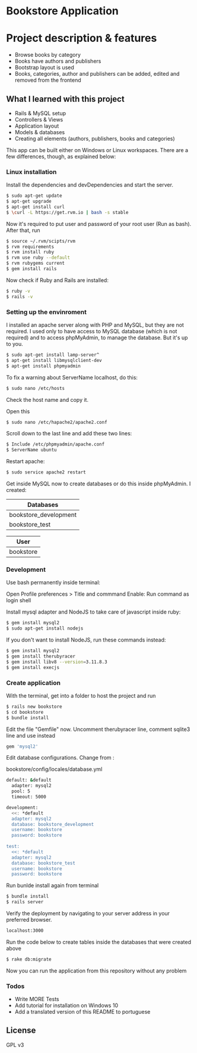 # Bookstore Application

# Project description & features

  - Browse books by category
  - Books have authors and publishers
  - Bootstrap layout is used
  - Books, categories, author and publishers can be added, edited and removed from the frontend

## What I learned with this project

 - Rails & MySQL setup
 - Controllers & Views
 - Application layout
 - Models & databases
 - Creating all elements (authors, publishers, books and categories)

This app can be built either on Windows or Linux workspaces. There are a few differences, though, as explained below:

### Linux installation

Install the dependencies and devDependencies and start the server.

```sh
$ sudo apt-get update
$ apt-get upgrade
$ apt-get install curl
$ \curl -L https://get.rvm.io | bash -s stable
```

Now it's required to put user and password of your root user (Run as bash). After that, run

```sh
$ source ~/.rvm/scipts/rvm
$ rvm requirements
$ rvm install ruby
$ rvm use ruby --default
$ rvm rubygems current
$ gem install rails
```

Now check if Ruby and Rails are installed:

```sh
$ ruby -v
$ rails -v
```

### Setting up the envinroment

I installed an apache server along with PHP and MySQL, but they are not required. I used only to have access to MySQL database (which is not required) and to access phpMyAdmin, to manage the database. But it's up to you.

```sh
$ sudo apt-get install lamp-server^
$ apt-get install libmysqlclient-dev
$ apt-get install phpmyadmin
```

To fix a warning about ServerName localhost, do this:

```sh
$ sudo nano /etc/hosts
```

Check the host name and copy it.

Open this

```sh
$ sudo nano /etc/hapache2/apache2.conf
```
Scroll down to the last line and add these two lines:

```sh
$ Include /etc/phpmyadmin/apache.conf
$ ServerName ubuntu
```

Restart apache:

```sh
$ sudo service apache2 restart
```

Get inside MySQL now to create databases or do this inside phpMyAdmin. I created: 

| Databases |
| ------ | 
| bookstore_development | 
| bookstore_test | 

| User |
| ------ | 
| bookstore | 

### Development

Use bash permanently inside terminal:

Open Profile preferences > Title and commmand
Enable: Run command as login shell

Install mysql adapter and NodeJS to take care of javascript inside ruby:

```sh
$ gem install mysql2
$ sudo apt-get install nodejs
```

If you don't want to install NodeJS, run these commands instead:

```sh
$ gem install mysql2
$ gem install therubyracer
$ gem install libv8 --version=3.11.8.3
$ gem install execjs
```



### Create application

With the terminal, get into a folder to host the project and run

```sh
$ rails new bookstore
$ cd bookstore
$ bundle install
```

Edit the file "Gemfile" now. Uncomment therubyracer line, comment sqlite3 line and use instead

```sh
gem 'mysql2'
```

Edit database configurations. Change from :

bookstore/config/locales/database.yml

```sh
default: &default
  adapter: mysql2
  pool: 5
  timeout: 5000

development:
  <<: *default
  adapter: mysql2
  database: bookstore_development
  username: bookstore
  password: bookstore
  
test:
  <<: *default
  adapter: mysql2
  database: bookstore_test
  username: bookstore
  password: bookstore
```

Run bunlde install again from terminal

```sh
$ bundle install
$ rails server
```

Verify the deployment by navigating to your server address in your preferred browser.

```sh
localhost:3000
```

Run the code below to create tables inside the databases that were created above

```sh
$ rake db:migrate
```

Now you can run the application from this repository without any problem

### Todos

 - Write MORE Tests
 - Add tutorial for installation on Windows 10
 - Add a translated version of this README to portuguese

License
----

GPL v3

